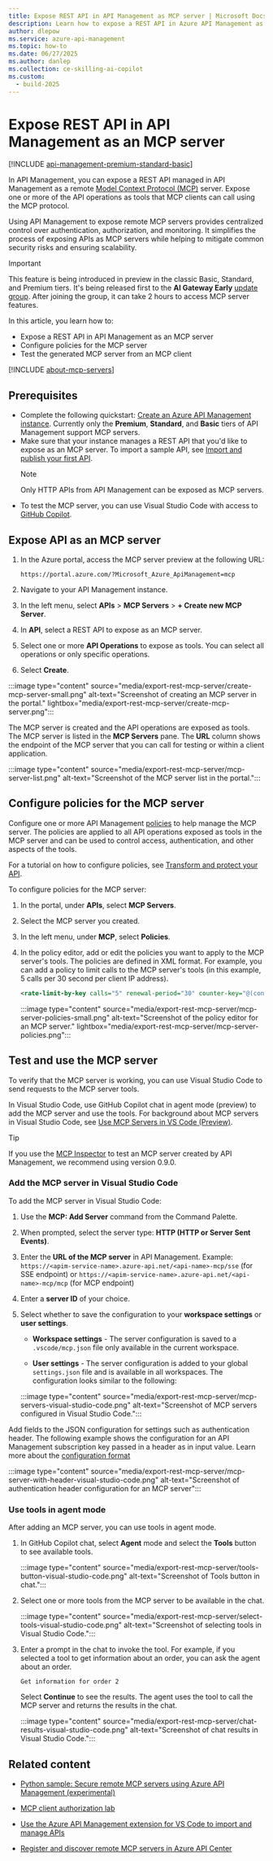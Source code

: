 ```yaml
---
title: Expose REST API in API Management as MCP server | Microsoft Docs
description: Learn how to expose a REST API in Azure API Management as an MCP server, enabling API operations as tools accessible via the Model Context Protocol (MCP).
author: dlepow
ms.service: azure-api-management
ms.topic: how-to
ms.date: 06/27/2025
ms.author: danlep
ms.collection: ce-skilling-ai-copilot
ms.custom:
  - build-2025
---
```


# Expose REST API in API Management as an MCP server

[!INCLUDE [api-management-premium-standard-basic](../../includes/api-management-availability-premium-standard-basic.md)]


In API Management, you can expose a REST API managed in API Management as a remote [Model Context Protocol (MCP)](https://www.anthropic.com/news/model-context-protocol) server. Expose one or more of the API operations as tools that MCP clients can call using the MCP protocol. 

Using API Management to expose remote MCP servers provides centralized control over authentication, authorization, and monitoring. It simplifies the process of exposing APIs as MCP servers while helping to mitigate common security risks and ensuring scalability.

> [!IMPORTANT]
> This feature is being introduced in preview in the classic Basic, Standard, and Premium tiers. It's being released first to the **AI Gateway Early** [update group](configure-service-update-settings.md). After joining the group, it can take 2 hours to access MCP server features.

In this article, you learn how to:

* Expose a REST API in API Management as an MCP server
* Configure policies for the MCP server
* Test the generated MCP server from an MCP client

[!INCLUDE [about-mcp-servers](../api-center/includes/about-mcp-servers.md)]

## Prerequisites

+ Complete the following quickstart: [Create an Azure API Management instance](get-started-create-service-instance.md). Currently only the **Premium**, **Standard**, and **Basic** tiers of API Management support MCP servers.
+ Make sure that your instance manages a REST API that you'd like to expose as an MCP server. To import a sample API, see [Import and publish your first API](import-and-publish.md).
    > [!NOTE]
    > Only HTTP APIs from API Management can be exposed as MCP servers.
+ To test the MCP server, you can use Visual Studio Code with access to [GitHub Copilot](https://code.visualstudio.com/docs/copilot/setup).


## Expose API as an MCP server


1. In the Azure portal, access the MCP server preview at the following URL:

    ```
    https://portal.azure.com/?Microsoft_Azure_ApiManagement=mcp
    ```
1. Navigate to your API Management instance.
1. In the left menu, select **APIs** > **MCP Servers** > **+ Create new MCP Server**.
1. In **API**, select a REST API to expose as an MCP server. 
1. Select one or more **API Operations** to expose as tools. You can select all operations or only specific operations.
1. Select **Create**.

:::image type="content" source="media/export-rest-mcp-server/create-mcp-server-small.png" alt-text="Screenshot of creating an MCP server in the portal." lightbox="media/export-rest-mcp-server/create-mcp-server.png":::

The MCP server is created and the API operations are exposed as tools. The MCP server is listed in the **MCP Servers** pane. The **URL** column shows the endpoint of the MCP server that you can call for testing or within a client application.


:::image type="content" source="media/export-rest-mcp-server/mcp-server-list.png" alt-text="Screenshot of the MCP server list in the portal.":::

## Configure policies for the MCP server

Configure one or more API Management [policies](api-management-howto-policies.md) to help manage the MCP server. The policies are applied to all API operations exposed as tools in the MCP server and can be used to control access, authentication, and other aspects of the tools.

For a tutorial on how to configure policies, see [Transform and protect your API](transform-api.md).

To configure policies for the MCP server:

1. In the portal, under **APIs**, select **MCP Servers**.
1. Select the MCP server you created.
1. In the left menu, under **MCP**, select **Policies**.
1. In the policy editor, add or edit the policies you want to apply to the MCP server's tools. The policies are defined in XML format. For example, you can add a policy to limit calls to the MCP server's tools (in this example, 5 calls per 30 second per client IP address).

    ```xml
	<rate-limit-by-key calls="5" renewal-period="30" counter-key="@(context.Request.IpAddress)" remaining-calls-variable-name="remainingCallsPerIP" />
    ```

    :::image type="content" source="media/export-rest-mcp-server/mcp-server-policies-small.png" alt-text="Screenshot of the policy editor for an MCP server." lightbox="media/export-rest-mcp-server/mcp-server-policies.png":::

## Test and use the MCP server

To verify that the MCP server is working, you can use Visual Studio Code to send requests to the MCP server tools.

In Visual Studio Code, use GitHub Copilot chat in agent mode (preview) to add the MCP server and use the tools. For background about MCP servers in Visual Studio Code, see [Use MCP Servers in VS Code (Preview)](https://code.visualstudio.com/docs/copilot/chat/mcp-servers).

> [!TIP]
> If you use the [MCP Inspector](https://modelcontextprotocol.io/docs/tools/inspector) to test an MCP server created by API Management, we recommend using version 0.9.0.

### Add the MCP server in Visual Studio Code

To add the MCP server in Visual Studio Code:

1. Use the **MCP: Add Server** command from the Command Palette. 

1. When prompted, select the server type: **HTTP (HTTP or Server Sent Events)**.
1. Enter the **URL of the MCP server** in API Management. Example: `https://<apim-service-name>.azure-api.net/<api-name>-mcp/sse` (for SSE endpoint) or `https://<apim-service-name>.azure-api.net/<api-name>-mcp/mcp` (for MCP endpoint)
1. Enter a **server ID** of your choice.
1. Select whether to save the configuration to your **workspace settings** or **user settings**. 
    * **Workspace settings** - The server configuration is saved to a `.vscode/mcp.json` file only available in the current workspace.

    * **User settings** - The server configuration is added to your global `settings.json` file and is available in all workspaces. The configuration looks similar to the following:

    :::image type="content" source="media/export-rest-mcp-server/mcp-servers-visual-studio-code.png" alt-text="Screenshot of MCP servers configured in Visual Studio Code.":::
        
Add fields to the JSON configuration for settings such as authentication header. The following example shows the configuration for an API Management subscription key passed in a header as in input value. Learn more about the [configuration format](https://code.visualstudio.com/docs/copilot/chat/mcp-servers#_configuration-format)   

:::image type="content" source="media/export-rest-mcp-server/mcp-server-with-header-visual-studio-code.png" alt-text="Screenshot of authentication header configuration for an MCP server":::

### Use tools in agent mode

After adding an MCP server, you can use tools in agent mode.

1. In GitHub Copilot chat, select **Agent** mode and select the **Tools** button to see available tools.

    :::image type="content" source="media/export-rest-mcp-server/tools-button-visual-studio-code.png" alt-text="Screenshot of Tools button in chat.":::

1. Select one or more tools from the MCP server to be available in the chat.

    :::image type="content" source="media/export-rest-mcp-server/select-tools-visual-studio-code.png" alt-text="Screenshot of selecting tools in Visual Studio Code.":::

1. Enter a prompt in the chat to invoke the tool. For example, if you selected a tool to get information about an order, you can ask the agent about an order. 

    ```copilot-prompt
    Get information for order 2
    ```

    Select **Continue** to see the results. The agent uses the tool to call the MCP server and returns the results in the chat.
    
    :::image type="content" source="media/export-rest-mcp-server/chat-results-visual-studio-code.png" alt-text="Screenshot of chat results in Visual Studio Code.":::

## Related content

* [Python sample: Secure remote MCP servers using Azure API Management (experimental)](https://github.com/Azure-Samples/remote-mcp-apim-functions-python)

* [MCP client authorization lab](https://github.com/Azure-Samples/AI-Gateway/tree/main/labs/mcp-client-authorization)

* [Use the Azure API Management extension for VS Code to import and manage APIs](visual-studio-code-tutorial.md)

* [Register and discover remote MCP servers in Azure API Center](../api-center/register-discover-mcp-server.md)

